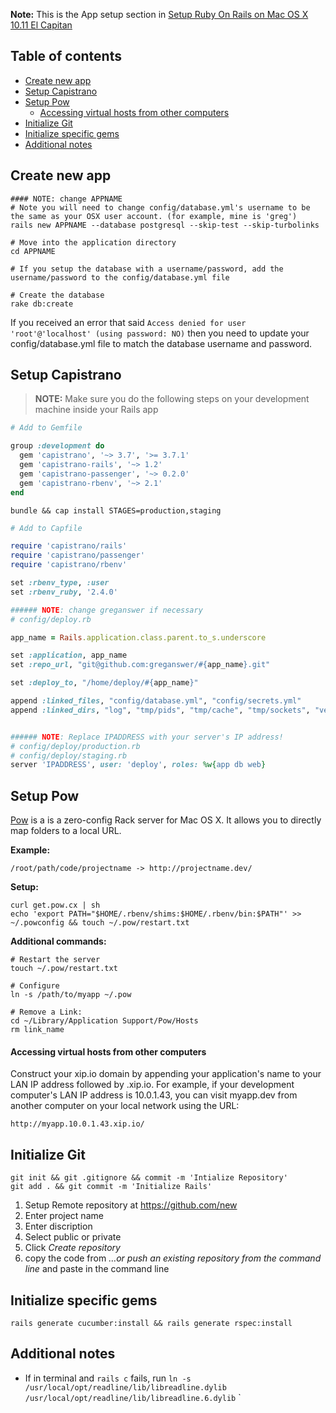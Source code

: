 **Note:** This is the App setup section in [Setup Ruby On Rails on
Mac OS X 10.11 El Capitan](https://gorails.com/setup/osx/10.11-el-capitan)

## Table of contents

- [Create new app](#create-new-app)
- [Setup Capistrano](#setup-capistrano)
- [Setup Pow](#setup-pow)
  - [Accessing virtual hosts from other computers](#Accessing-virtual-hosts-from-other-computers)
- [Initialize Git](#initialize-git)
- [Initialize specific gems](#initialize-specific-gems)
- [Additional notes](#additional-notes)

## Create new app

```shell
#### NOTE: change APPNAME
# Note you will need to change config/database.yml's username to be the same as your OSX user account. (for example, mine is 'greg')
rails new APPNAME --database postgresql --skip-test --skip-turbolinks

# Move into the application directory
cd APPNAME

# If you setup the database with a username/password, add the username/password to the config/database.yml file

# Create the database
rake db:create
```

If you received an error that said `Access denied for user 'root'@'localhost' (using password: NO)` then you need to update your config/database.yml file to match the database username and password.

## Setup Capistrano

> **NOTE:** Make sure you do the following steps on your development machine inside your Rails app

```ruby
# Add to Gemfile

group :development do
  gem 'capistrano', '~> 3.7', '>= 3.7.1'
  gem 'capistrano-rails', '~> 1.2'
  gem 'capistrano-passenger', '~> 0.2.0'
  gem 'capistrano-rbenv', '~> 2.1'
end
```

```shell
bundle && cap install STAGES=production,staging
```

```ruby
# Add to Capfile

require 'capistrano/rails'
require 'capistrano/passenger'
require 'capistrano/rbenv'

set :rbenv_type, :user
set :rbenv_ruby, '2.4.0'
```

```ruby
###### NOTE: change greganswer if necessary
# config/deploy.rb

app_name = Rails.application.class.parent.to_s.underscore

set :application, app_name
set :repo_url, "git@github.com:greganswer/#{app_name}.git"

set :deploy_to, "/home/deploy/#{app_name}"

append :linked_files, "config/database.yml", "config/secrets.yml"
append :linked_dirs, "log", "tmp/pids", "tmp/cache", "tmp/sockets", "vendor/bundle", "public/system", "public/uploads"
```

```ruby

###### NOTE: Replace IPADDRESS with your server's IP address!
# config/deploy/production.rb
# config/deploy/staging.rb
server 'IPADDRESS', user: 'deploy', roles: %w{app db web}
```

## Setup Pow

[Pow](http://pow.cx/) is a is a zero-config Rack server for Mac OS X. It allows you to directly map folders to a local URL. 

**Example:**
```shell
/root/path/code/projectname -> http://projectname.dev/
```

**Setup:**
```shell
curl get.pow.cx | sh
echo 'export PATH="$HOME/.rbenv/shims:$HOME/.rbenv/bin:$PATH"' >> ~/.powconfig && touch ~/.pow/restart.txt
```

**Additional commands:**

```shell
# Restart the server
touch ~/.pow/restart.txt

# Configure
ln -s /path/to/myapp ~/.pow

# Remove a Link:
cd ~/Library/Application Support/Pow/Hosts
rm link_name
```

#### Accessing virtual hosts from other computers

Construct your xip.io domain by appending your application's name to your LAN IP address followed by .xip.io. For example, if your development computer's LAN IP address is 10.0.1.43, you can visit myapp.dev from another computer on your local network using the URL: 

```
http://myapp.10.0.1.43.xip.io/
```

## Initialize Git

```shell
git init && git .gitignore && commit -m 'Intialize Repository'
git add . && git commit -m 'Initialize Rails'
```

1. Setup Remote repository at https://github.com/new
1. Enter project name
1. Enter discription
1. Select public or private
1. Click *Create repository*
1. copy the code from *…or push an existing repository from the command line* and paste in the command line


## Initialize specific gems

```shell
rails generate cucumber:install && rails generate rspec:install
```

## Additional notes

- If in terminal and `rails c` fails, run `ln -s /usr/local/opt/readline/lib/libreadline.dylib /usr/local/opt/readline/lib/libreadline.6.dylib`
`
